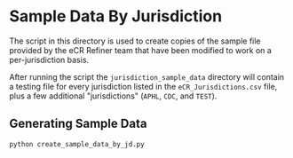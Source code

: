 # Sample Data By Jurisdiction

The script in this directory is used to create copies of the sample file provided by the eCR Refiner team that have been modified to work on a per-jurisdiction basis.

After running the script the `jurisdiction_sample_data` directory  will contain a testing file for every jurisdiction listed in the `eCR_Jurisdictions.csv` file, plus a few additional "jurisdictions" (`APHL`, `CDC`, and `TEST`).

## Generating Sample Data

```sh
python create_sample_data_by_jd.py
```
